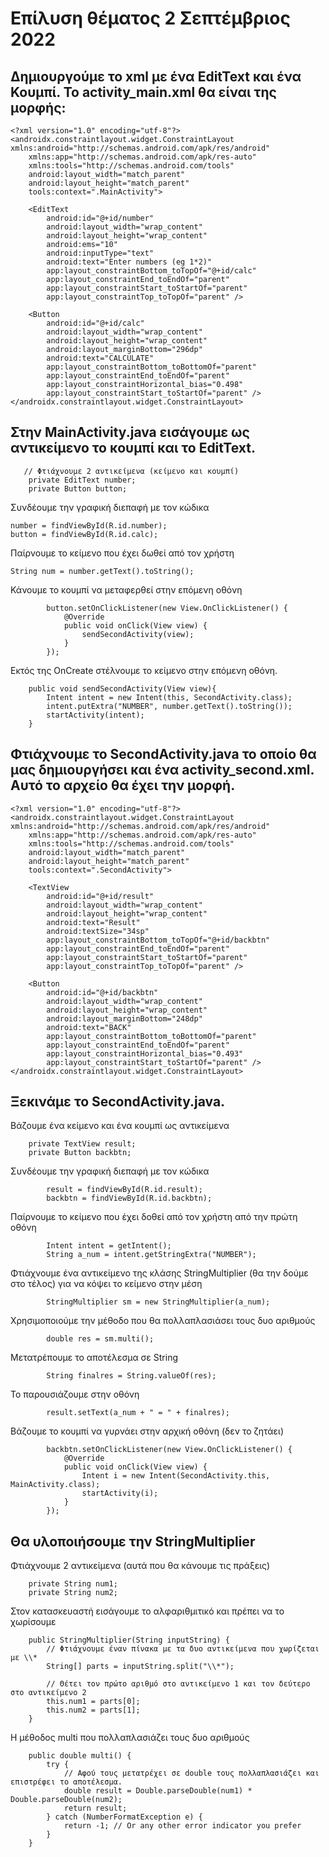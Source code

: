 # Επίλυση θέματος 2 Σεπτέμβριος 2022

## Δημιουργούμε το xml με ένα EditText και ένα Κουμπί. Το activity_main.xml θα είναι της μορφής:

```
<?xml version="1.0" encoding="utf-8"?>
<androidx.constraintlayout.widget.ConstraintLayout xmlns:android="http://schemas.android.com/apk/res/android"
    xmlns:app="http://schemas.android.com/apk/res-auto"
    xmlns:tools="http://schemas.android.com/tools"
    android:layout_width="match_parent"
    android:layout_height="match_parent"
    tools:context=".MainActivity">

    <EditText
        android:id="@+id/number"
        android:layout_width="wrap_content"
        android:layout_height="wrap_content"
        android:ems="10"
        android:inputType="text"
        android:text="Enter numbers (eg 1*2)"
        app:layout_constraintBottom_toTopOf="@+id/calc"
        app:layout_constraintEnd_toEndOf="parent"
        app:layout_constraintStart_toStartOf="parent"
        app:layout_constraintTop_toTopOf="parent" />

    <Button
        android:id="@+id/calc"
        android:layout_width="wrap_content"
        android:layout_height="wrap_content"
        android:layout_marginBottom="296dp"
        android:text="CALCULATE"
        app:layout_constraintBottom_toBottomOf="parent"
        app:layout_constraintEnd_toEndOf="parent"
        app:layout_constraintHorizontal_bias="0.498"
        app:layout_constraintStart_toStartOf="parent" />
</androidx.constraintlayout.widget.ConstraintLayout>
```

## Στην MainActivity.java εισάγουμε ως αντικείμενο το κουμπί και το EditText.

```
   // Φτιάχνουμε 2 αντικείμενα (κείμενο και κουμπί)
    private EditText number;
    private Button button;
```

Συνδέουμε την γραφική διεπαφή με τον κώδικα

```
number = findViewById(R.id.number);
button = findViewById(R.id.calc);
```

Παίρνουμε το κείμενο που έχει δωθεί από τον χρήστη
```
String num = number.getText().toString();
```

Κάνουμε το κουμπί να μεταφερθεί στην επόμενη οθόνη
```
        button.setOnClickListener(new View.OnClickListener() {
            @Override
            public void onClick(View view) {
                sendSecondActivity(view);
            }
        });
```

Εκτός της OnCreate στέλνουμε το κείμενο στην επόμενη οθόνη.
```
    public void sendSecondActivity(View view){
        Intent intent = new Intent(this, SecondActivity.class);
        intent.putExtra("NUMBER", number.getText().toString());
        startActivity(intent);
    }
```

## Φτιάχνουμε το SecondActivity.java το οποίο θα μας δημιουργήσει και ένα activity_second.xml. Αυτό το αρχείο θα έχει την μορφή.
```
<?xml version="1.0" encoding="utf-8"?>
<androidx.constraintlayout.widget.ConstraintLayout xmlns:android="http://schemas.android.com/apk/res/android"
    xmlns:app="http://schemas.android.com/apk/res-auto"
    xmlns:tools="http://schemas.android.com/tools"
    android:layout_width="match_parent"
    android:layout_height="match_parent"
    tools:context=".SecondActivity">

    <TextView
        android:id="@+id/result"
        android:layout_width="wrap_content"
        android:layout_height="wrap_content"
        android:text="Result"
        android:textSize="34sp"
        app:layout_constraintBottom_toTopOf="@+id/backbtn"
        app:layout_constraintEnd_toEndOf="parent"
        app:layout_constraintStart_toStartOf="parent"
        app:layout_constraintTop_toTopOf="parent" />

    <Button
        android:id="@+id/backbtn"
        android:layout_width="wrap_content"
        android:layout_height="wrap_content"
        android:layout_marginBottom="248dp"
        android:text="BACK"
        app:layout_constraintBottom_toBottomOf="parent"
        app:layout_constraintEnd_toEndOf="parent"
        app:layout_constraintHorizontal_bias="0.493"
        app:layout_constraintStart_toStartOf="parent" />
</androidx.constraintlayout.widget.ConstraintLayout>
```

## Ξεκινάμε το SecondActivity.java.  

Bάζουμε ένα κείμενο και ένα κουμπί ως αντικείμενα
```
    private TextView result;
    private Button backbtn;
```

Συνδέουμε την γραφική διεπαφή με τον κώδικα
```
        result = findViewById(R.id.result);
        backbtn = findViewById(R.id.backbtn);
```

Παίρνουμε το κείμενο που έχει δοθεί από τον χρήστη από την πρώτη οθόνη
```
        Intent intent = getIntent();
        String a_num = intent.getStringExtra("NUMBER");
```

Φτιάχνουμε ένα αντικείμενο της κλάσης StringMultiplier (θα την δούμε στο τέλος) για να κόψει το κείμενο στην μέση
```
        StringMultiplier sm = new StringMultiplier(a_num);
```

Χρησιμοποιούμε την μέθοδο που θα πολλαπλασιάσει τους δυο αριθμούς
```
        double res = sm.multi();
```

Μετατρέπουμε το αποτέλεσμα σε String
```
        String finalres = String.valueOf(res);
```

Το παρουσιάζουμε στην οθόνη
```
        result.setText(a_num + " = " + finalres);
```

Βάζουμε το κουμπί να γυρνάει στην αρχική οθόνη (δεν το ζητάει)
```
        backbtn.setOnClickListener(new View.OnClickListener() {
            @Override
            public void onClick(View view) {
                Intent i = new Intent(SecondActivity.this, MainActivity.class);
                startActivity(i);
            }
        });
```

## Θα υλοποιήσουμε την StringMultiplier

Φτιάχνουμε 2 αντικείμενα (αυτά που θα κάνουμε τις πράξεις)
```
    private String num1;
    private String num2;
```

Στον κατασκευαστή εισάγουμε το αλφαριθμιτικό και πρέπει να το χωρίσουμε
```
    public StringMultiplier(String inputString) {
        // Φτιάχνουμε έναν πίνακα με τα δυο αντικείμενα που χωρίζεται με \\*
        String[] parts = inputString.split("\\*");

        // Θέτει τον πρώτο αριθμό στο αντικείμενο 1 και τον δεύτερο στο αντικείμενο 2
        this.num1 = parts[0];
        this.num2 = parts[1];
    }
```

Η μέθοδος multi που πολλαπλασιάζει τους δυο αριθμούς
```
    public double multi() {
        try {
            // Αφού τους μετατρέχει σε double τους πολλαπλασιάζει και επιστρέφει το αποτέλεσμα.
            double result = Double.parseDouble(num1) * Double.parseDouble(num2);
            return result;
        } catch (NumberFormatException e) {
            return -1; // Or any other error indicator you prefer
        }
    }
```
